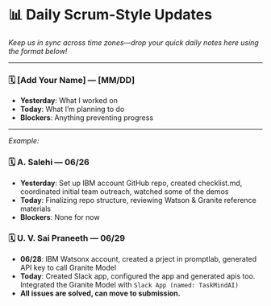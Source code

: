 # 📊 Daily Scrum-Style Updates

_Keep us in sync across time zones—drop your quick daily notes here using the format below!_

---

### 🗓️ [Add Your Name] — [MM/DD]
- **Yesterday**: What I worked on
- **Today**: What I’m planning to do
- **Blockers**: Anything preventing progress

---

*Example:*

### 🗓️ A. Salehi — 06/26
- **Yesterday**: Set up IBM account GitHub repo, created checklist.md, coordinated initial team outreach, watched some of the demos
- **Today**: Finalizing repo structure, reviewing Watson & Granite reference materials
- **Blockers**: None for now

### 🗓️ U. V. Sai Praneeth — 06/29
- **06/28**: IBM Watsonx account, created a prject in promptlab, generated API key to call Granite Model
- **Today**: Created Slack app, configured the app and generated apis too. Integrated the Granite Model with `Slack App (named: TaskMindAI)`
- **All issues are solved, can move to submission.**
